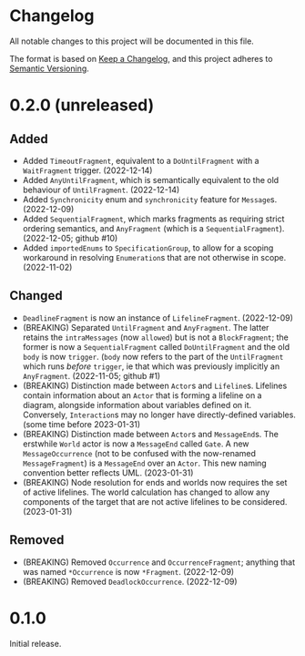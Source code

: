 # Changelog

All notable changes to this project will be documented in this file.

The format is based on [Keep a Changelog](https://keepachangelog.com/en/1.0.0/),
and this project adheres to [Semantic Versioning](https://semver.org/spec/v2.0.0.html).

# 0.2.0 (unreleased)

## Added

- Added `TimeoutFragment`, equivalent to a `DoUntilFragment` with a
  `WaitFragment` trigger.
  (2022-12-14)
- Added `AnyUntilFragment`, which is semantically equivalent to the
  old behaviour of `UntilFragment`.
  (2022-12-14)
- Added `Synchronicity` enum and `synchronicity` feature for `Message`s.
  (2022-12-09)
- Added `SequentialFragment`, which marks fragments as requiring strict
  ordering semantics, and `AnyFragment` (which is a `SequentialFragment`).
  (2022-12-05; github #10)
- Added `importedEnums` to `SpecificationGroup`, to allow for a scoping
  workaround in resolving `Enumeration`s that are not otherwise in scope.
  (2022-11-02)

## Changed

- `DeadlineFragment` is now an instance of `LifelineFragment`.
  (2022-12-09)
- (BREAKING) Separated `UntilFragment` and `AnyFragment`.  The latter retains
  the `intraMessages` (now `allowed`) but is not a `BlockFragment`; the former
  is now a `SequentialFragment` called `DoUntilFragment` and the old `body` is
  now `trigger`.  (`body` now refers to the part of the `UntilFragment` which
  runs _before_ `trigger`, ie that which was previously implicitly an
  `AnyFragment`.
  (2022-11-05; github #1)
- (BREAKING) Distinction made between `Actor`s and `Lifeline`s.  Lifelines
  contain information about an `Actor` that is forming a lifeline on a diagram,
  alongside information about variables defined on it.  Conversely,
  `Interaction`s may no longer have directly-defined variables.
  (some time before 2023-01-31)
- (BREAKING) Distinction made between `Actor`s and `MessageEnd`s.  The
  erstwhile `World` actor is now a `MessageEnd` called `Gate`.  A new
  `MessageOccurrence` (not to be confused with the now-renamed
  `MessageFragment`) is a `MessageEnd` over an `Actor`.  This new
  naming convention better reflects UML.
  (2023-01-31)
- (BREAKING) Node resolution for ends and worlds now requires the set of
  active lifelines.  The world calculation has changed to allow any components
  of the target that are not active lifelines to be considered.
  (2023-01-31)

## Removed

- (BREAKING) Removed `Occurrence` and `OccurrenceFragment`; anything that was
  named `*Occurrence` is now `*Fragment`.
  (2022-12-09)
- (BREAKING) Removed `DeadlockOccurrence`.
  (2022-12-09)

# 0.1.0

Initial release.
